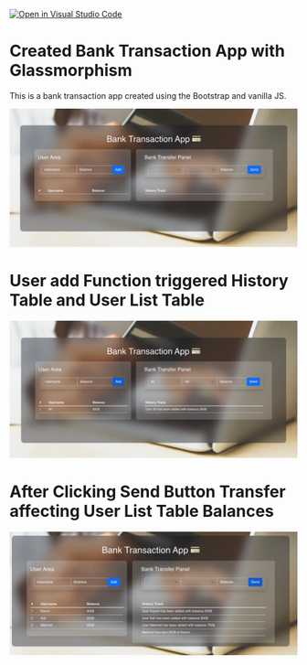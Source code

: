 [![Open in Visual Studio Code](https://classroom.github.com/assets/open-in-vscode-f059dc9a6f8d3a56e377f745f24479a46679e63a5d9fe6f495e02850cd0d8118.svg)](https://classroom.github.com/online_ide?assignment_repo_id=7001730&assignment_repo_type=AssignmentRepo)

<h1>Created Bank Transaction App with Glassmorphism</h1>
<p>This is a bank transaction app created using the Bootstrap and vanilla JS.</p>

![APP IMAGE](/assets/bank_app.jpg "App Image")

<h1>User add Function triggered History Table and User List Table</h1>

![APP IMAGE](/assets/user_added.jpg "App Image")

<h1>After Clicking Send Button Transfer affecting User List Table Balances </h1>

![APP IMAGE](/assets/user_transfer.jpg "App Image")
